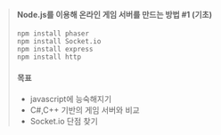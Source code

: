 > #### Node.js를  이용해  온라인 게임 서버를 만드는 방법 #1 (기초)
> 
> 
>  ```
>  npm install phaser
>  npm install Socket.io
>  npm install express
>  npm install http
>  ```
> #### 목표
> -  javascript에 능숙해지기
> - C#,C++ 기반의 게임 서버와 비교
> - Socket.io 단점 찾기